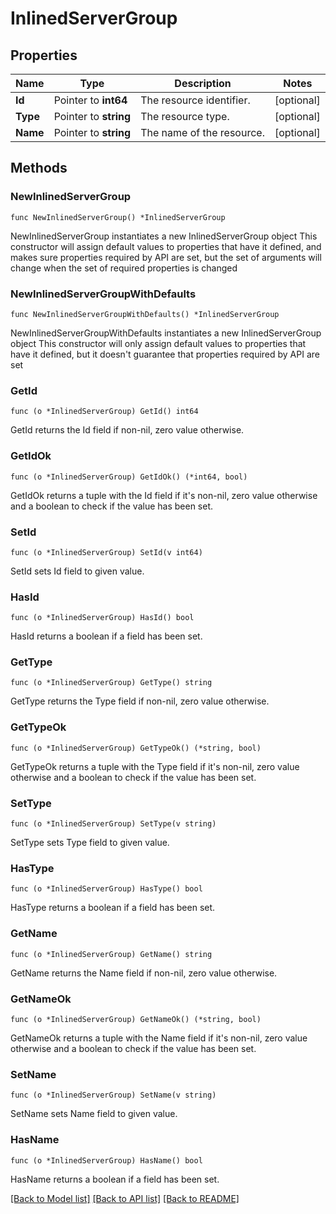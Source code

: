 # InlinedServerGroup

## Properties

Name | Type | Description | Notes
------------ | ------------- | ------------- | -------------
**Id** | Pointer to **int64** | The resource identifier. | [optional] 
**Type** | Pointer to **string** | The resource type. | [optional] 
**Name** | Pointer to **string** | The name of the resource. | [optional] 

## Methods

### NewInlinedServerGroup

`func NewInlinedServerGroup() *InlinedServerGroup`

NewInlinedServerGroup instantiates a new InlinedServerGroup object
This constructor will assign default values to properties that have it defined,
and makes sure properties required by API are set, but the set of arguments
will change when the set of required properties is changed

### NewInlinedServerGroupWithDefaults

`func NewInlinedServerGroupWithDefaults() *InlinedServerGroup`

NewInlinedServerGroupWithDefaults instantiates a new InlinedServerGroup object
This constructor will only assign default values to properties that have it defined,
but it doesn't guarantee that properties required by API are set

### GetId

`func (o *InlinedServerGroup) GetId() int64`

GetId returns the Id field if non-nil, zero value otherwise.

### GetIdOk

`func (o *InlinedServerGroup) GetIdOk() (*int64, bool)`

GetIdOk returns a tuple with the Id field if it's non-nil, zero value otherwise
and a boolean to check if the value has been set.

### SetId

`func (o *InlinedServerGroup) SetId(v int64)`

SetId sets Id field to given value.

### HasId

`func (o *InlinedServerGroup) HasId() bool`

HasId returns a boolean if a field has been set.

### GetType

`func (o *InlinedServerGroup) GetType() string`

GetType returns the Type field if non-nil, zero value otherwise.

### GetTypeOk

`func (o *InlinedServerGroup) GetTypeOk() (*string, bool)`

GetTypeOk returns a tuple with the Type field if it's non-nil, zero value otherwise
and a boolean to check if the value has been set.

### SetType

`func (o *InlinedServerGroup) SetType(v string)`

SetType sets Type field to given value.

### HasType

`func (o *InlinedServerGroup) HasType() bool`

HasType returns a boolean if a field has been set.

### GetName

`func (o *InlinedServerGroup) GetName() string`

GetName returns the Name field if non-nil, zero value otherwise.

### GetNameOk

`func (o *InlinedServerGroup) GetNameOk() (*string, bool)`

GetNameOk returns a tuple with the Name field if it's non-nil, zero value otherwise
and a boolean to check if the value has been set.

### SetName

`func (o *InlinedServerGroup) SetName(v string)`

SetName sets Name field to given value.

### HasName

`func (o *InlinedServerGroup) HasName() bool`

HasName returns a boolean if a field has been set.


[[Back to Model list]](../README.md#documentation-for-models) [[Back to API list]](../README.md#documentation-for-api-endpoints) [[Back to README]](../README.md)


